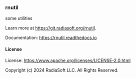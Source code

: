 ### rnutil

some utilities

Learn more at https://git.radiasoft.org/rnutil.

Documentation: https://rnutil.readthedocs.io

#### License

License: https://www.apache.org/licenses/LICENSE-2.0.html

Copyright (c) 2024 RadiaSoft LLC.  All Rights Reserved.
